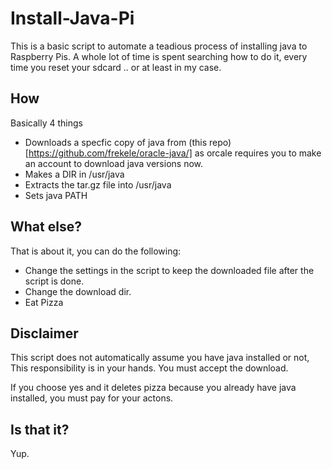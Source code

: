 # Install-Java-Pi
This is a basic script to automate a teadious process of installing java to Raspberry Pis.
A whole lot of time is spent searching how to do it, every time you reset your sdcard .. or at least in my case.

## How
Basically 4 things
* Downloads a specfic copy of java from (this repo)[https://github.com/frekele/oracle-java/] as orcale requires you to make an account
	to download java versions now.
* Makes a DIR in /usr/java
* Extracts the tar.gz file into /usr/java
* Sets java PATH

## What else?
That is about it, you can do the following:
* Change the settings in the script to keep the downloaded file after the script is done.
* Change the download dir.
* Eat Pizza

## Disclaimer
This script does not automatically assume you have java installed or not,
This responsibility is in your hands. You must accept the download.

If you choose yes and it deletes pizza because you already have java installed, you must pay for your actons.

## Is that it?
Yup.

